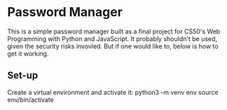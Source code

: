 # Password Manager

This is a simple password manager built as a final project for CS50's Web Programming with Python and JavaScript. It probably shouldn't be used, given the security risks invovled. But if one would like to, below is how to get it working.

## Set-up

Create a virtual environment and activate it: 
    python3 -m venv env
    source env/bin/activate
